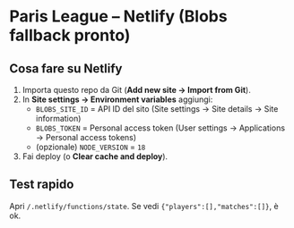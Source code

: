 # Paris League – Netlify (Blobs fallback pronto)

## Cosa fare su Netlify
1. Importa questo repo da Git (**Add new site → Import from Git**).
2. In **Site settings → Environment variables** aggiungi:
   - `BLOBS_SITE_ID` = API ID del sito (Site settings → Site details → Site information)
   - `BLOBS_TOKEN` = Personal access token (User settings → Applications → Personal access tokens)
   - (opzionale) `NODE_VERSION` = `18`
3. Fai deploy (o **Clear cache and deploy**).

## Test rapido
Apri `/.netlify/functions/state`. Se vedi `{"players":[],"matches":[]}`, è ok.
